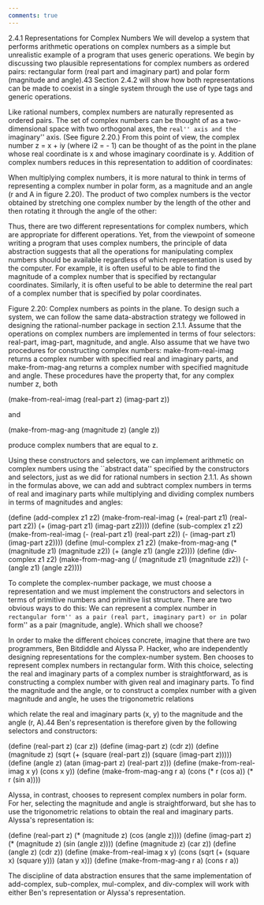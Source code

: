 ```yaml
---
comments: true
---
```


2.4.1  Representations for Complex Numbers
We will develop a system that performs arithmetic operations on complex numbers as a simple but unrealistic example of a program that uses generic operations. We begin by discussing two plausible representations for complex numbers as ordered pairs: rectangular form (real part and imaginary part) and polar form (magnitude and angle).43 Section 2.4.2 will show how both representations can be made to coexist in a single system through the use of type tags and generic operations.

Like rational numbers, complex numbers are naturally represented as ordered pairs. The set of complex numbers can be thought of as a two-dimensional space with two orthogonal axes, the ``real'' axis and the ``imaginary'' axis. (See figure 2.20.) From this point of view, the complex number z = x + iy (where i2 = - 1) can be thought of as the point in the plane whose real coordinate is x and whose imaginary coordinate is y. Addition of complex numbers reduces in this representation to addition of coordinates:



When multiplying complex numbers, it is more natural to think in terms of representing a complex number in polar form, as a magnitude and an angle (r and A in figure 2.20). The product of two complex numbers is the vector obtained by stretching one complex number by the length of the other and then rotating it through the angle of the other:



Thus, there are two different representations for complex numbers, which are appropriate for different operations. Yet, from the viewpoint of someone writing a program that uses complex numbers, the principle of data abstraction suggests that all the operations for manipulating complex numbers should be available regardless of which representation is used by the computer. For example, it is often useful to be able to find the magnitude of a complex number that is specified by rectangular coordinates. Similarly, it is often useful to be able to determine the real part of a complex number that is specified by polar coordinates.



Figure 2.20:  Complex numbers as points in the plane.
To design such a system, we can follow the same data-abstraction strategy we followed in designing the rational-number package in section 2.1.1. Assume that the operations on complex numbers are implemented in terms of four selectors: real-part, imag-part, magnitude, and angle. Also assume that we have two procedures for constructing complex numbers: make-from-real-imag returns a complex number with specified real and imaginary parts, and make-from-mag-ang returns a complex number with specified magnitude and angle. These procedures have the property that, for any complex number z, both

(make-from-real-imag (real-part z) (imag-part z))

and

(make-from-mag-ang (magnitude z) (angle z))

produce complex numbers that are equal to z.

Using these constructors and selectors, we can implement arithmetic on complex numbers using the ``abstract data'' specified by the constructors and selectors, just as we did for rational numbers in section 2.1.1. As shown in the formulas above, we can add and subtract complex numbers in terms of real and imaginary parts while multiplying and dividing complex numbers in terms of magnitudes and angles:

(define (add-complex z1 z2)
  (make-from-real-imag (+ (real-part z1) (real-part z2))
                       (+ (imag-part z1) (imag-part z2))))
(define (sub-complex z1 z2)
  (make-from-real-imag (- (real-part z1) (real-part z2))
                       (- (imag-part z1) (imag-part z2))))
(define (mul-complex z1 z2)
  (make-from-mag-ang (* (magnitude z1) (magnitude z2))
                     (+ (angle z1) (angle z2))))
(define (div-complex z1 z2)
  (make-from-mag-ang (/ (magnitude z1) (magnitude z2))
                     (- (angle z1) (angle z2))))

To complete the complex-number package, we must choose a representation and we must implement the constructors and selectors in terms of primitive numbers and primitive list structure. There are two obvious ways to do this: We can represent a complex number in ``rectangular form'' as a pair (real part, imaginary part) or in ``polar form'' as a pair (magnitude, angle). Which shall we choose?

In order to make the different choices concrete, imagine that there are two programmers, Ben Bitdiddle and Alyssa P. Hacker, who are independently designing representations for the complex-number system. Ben chooses to represent complex numbers in rectangular form. With this choice, selecting the real and imaginary parts of a complex number is straightforward, as is constructing a complex number with given real and imaginary parts. To find the magnitude and the angle, or to construct a complex number with a given magnitude and angle, he uses the trigonometric relations



which relate the real and imaginary parts (x, y) to the magnitude and the angle (r, A).44 Ben's representation is therefore given by the following selectors and constructors:

(define (real-part z) (car z))
(define (imag-part z) (cdr z))
(define (magnitude z)
  (sqrt (+ (square (real-part z)) (square (imag-part z)))))
(define (angle z)
  (atan (imag-part z) (real-part z)))
(define (make-from-real-imag x y) (cons x y))
(define (make-from-mag-ang r a) 
  (cons (* r (cos a)) (* r (sin a))))

Alyssa, in contrast, chooses to represent complex numbers in polar form. For her, selecting the magnitude and angle is straightforward, but she has to use the trigonometric relations to obtain the real and imaginary parts. Alyssa's representation is:

(define (real-part z)
  (* (magnitude z) (cos (angle z))))
(define (imag-part z)
  (* (magnitude z) (sin (angle z))))
(define (magnitude z) (car z))
(define (angle z) (cdr z))
(define (make-from-real-imag x y) 
  (cons (sqrt (+ (square x) (square y)))
        (atan y x)))
(define (make-from-mag-ang r a) (cons r a))

The discipline of data abstraction ensures that the same implementation of add-complex, sub-complex, mul-complex, and div-complex will work with either Ben's representation or Alyssa's representation.